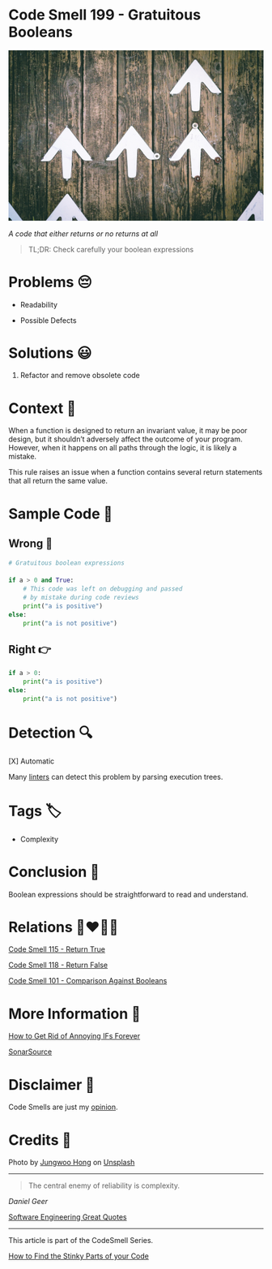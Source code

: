# Code Smell 199 - Gratuitous Booleans
            
![Code Smell 199 - Gratuitous Booleans](Code%20Smell%20199%20-%20Gratuitous%20Booleans.jpg)

*A code that either returns or no returns at all*

> TL;DR: Check carefully your boolean expressions

# Problems 😔 

- Readability

- Possible Defects

# Solutions 😃

1. Refactor and remove obsolete code

# Context 💬

When a function is designed to return an invariant value, it may be poor design, but it shouldn’t adversely affect the outcome of your program. However, when it happens on all paths through the logic, it is likely a mistake.

This rule raises an issue when a function contains several return statements that all return the same value.

# Sample Code 📖

## Wrong 🚫

<!-- [Gist Url](https://gist.github.com/mcsee/dc73985cd7ff45aa7496f41f96e81fe3) -->

```python
# Gratuitous boolean expressions

if a > 0 and True:
    # This code was left on debugging and passed
    # by mistake during code reviews
    print("a is positive")
else:
    print("a is not positive")
```

## Right 👉

<!-- [Gist Url](https://gist.github.com/mcsee/c8d0be601736520faa86a8d7e781be2f) -->

```python
if a > 0:
    print("a is positive")
else:
    print("a is not positive")
```

# Detection 🔍

[X] Automatic 

Many [linters](https://rules.sonarsource.com/javascript/type/Code%20Smell/RSPEC-2589) can detect this problem by parsing execution trees.

# Tags 🏷️

- Complexity

# Conclusion 🏁

Boolean expressions should be straightforward to read and understand.

# Relations 👩‍❤️‍💋‍👨

[Code Smell 115 - Return True](https://github.com/mcsee/Software-Design-Articles/tree/main/Articles/Code%20Smells/Code%20Smell%20115%20-%20Return%20True/readme.md)

[Code Smell 118 - Return False](https://github.com/mcsee/Software-Design-Articles/tree/main/Articles/Code%20Smells/Code%20Smell%20118%20-%20Return%20False/readme.md)

[Code Smell 101 - Comparison Against Booleans](https://github.com/mcsee/Software-Design-Articles/tree/main/Articles/Code%20Smells/Code%20Smell%20101%20-%20Comparison%20Against%20Booleans/readme.md)

# More Information 📕

[How to Get Rid of Annoying IFs Forever](https://github.com/mcsee/Software-Design-Articles/tree/main/Articles/Theory/How%20to%20Get%20Rid%20of%20Annoying%20IFs%20Forever/readme.md)

[SonarSource](https://rules.sonarsource.com/javascript/type/Code%20Smell/RSPEC-2589)

# Disclaimer 📘

Code Smells are just my [opinion](https://github.com/mcsee/Software-Design-Articles/tree/main/Articles/Blogging/I%20Wrote%20More%20than%2090%20Articles%20on%202021%20Here%20is%20What%20I%20Learned/readme.md).

# Credits 🙏

Photo by [Jungwoo Hong](https://unsplash.com/@hjwinunsplsh) on [Unsplash](https://unsplash.com/images/things/arrow)
    
* * *

> The central enemy of reliability is complexity.

_Daniel Geer_

[Software Engineering Great Quotes](https://github.com/mcsee/Software-Design-Articles/tree/main/Articles/Quotes/Software%20Engineering%20Great%20Quotes/readme.md)

* * *

This article is part of the CodeSmell Series.

[How to Find the Stinky Parts of your Code](https://github.com/mcsee/Software-Design-Articles/tree/main/Articles/Code%20Smells/How%20to%20Find%20the%20Stinky%20parts%20of%20your%20Code/readme.md)